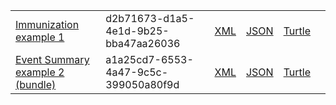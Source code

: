 <table class="list" width="100%">
            <tr>
                <td><a href="Immunization-d2b71673-d1a5-4e1d-9b25-bba47aa26036.html">Immunization example 1</a></td>
                <td>d2b71673-d1a5-4e1d-9b25-bba47aa26036</td>
                <td><a href="Immunization-d2b71673-d1a5-4e1d-9b25-bba47aa26036.xml.html">XML</a></td>
                <td><a href="Immunization-d2b71673-d1a5-4e1d-9b25-bba47aa26036.json.html">JSON</a></td>
                <td><a href="Immunization-d2b71673-d1a5-4e1d-9b25-bba47aa26036.ttl.html">Turtle</a></td>
                <td></td>
            </tr>
            <tr>
                <td><a href="Bundle-a1a25cd7-6553-4a47-9c5c-399050a80f9d.html">Event Summary example 2 (bundle)</a></td>
                <td>a1a25cd7-6553-4a47-9c5c-399050a80f9d</td>
                <td><a href="Bundle-a1a25cd7-6553-4a47-9c5c-399050a80f9d.xml.html">XML</a></td>
                <td><a href="Bundle-a1a25cd7-6553-4a47-9c5c-399050a80f9d.json.html">JSON</a></td>
                <td><a href="Bundle-a1a25cd7-6553-4a47-9c5c-399050a80f9d.ttl.html">Turtle</a></td>
                <td></td>
            </tr>
 </table>